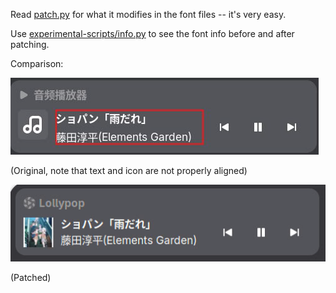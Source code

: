 Read [patch.py](./patch.py) for what it modifies in the font files -- it's very easy.

Use [experimental-scripts/info.py](../experimental-scripts/info.py) to see the font info before and after patching.

Comparison:

![original](./assets/original.png)

(Original, note that text and icon are not properly aligned)

![patched](./assets/patched.png)

(Patched)
